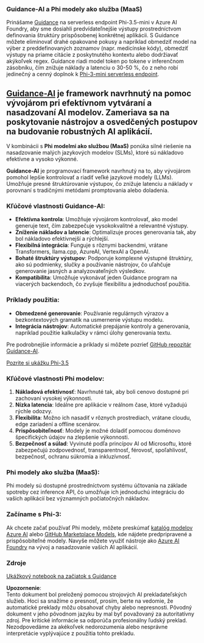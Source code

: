 ### Guidance-AI a Phi modely ako služba (MaaS)
Prinášame [Guidance](https://github.com/guidance-ai/guidance) na serverless endpoint Phi-3.5-mini v Azure AI Foundry, aby sme dosiahli predvídateľnejšie výstupy prostredníctvom definovania štruktúry prispôsobenej konkrétnej aplikácii. S Guidance môžete eliminovať drahé opakované pokusy a napríklad obmedziť model na výber z preddefinovaných zoznamov (napr. medicínske kódy), obmedziť výstupy na priame citácie z poskytnutého kontextu alebo dodržiavať akýkoľvek regex. Guidance riadi model token po tokene v inferenčnom zásobníku, čím znižuje náklady a latenciu o 30-50 %, čo z neho robí jedinečný a cenný doplnok k [Phi-3-mini serverless endpoint](https://aka.ms/try-phi3.5mini).

## [**Guidance-AI**](https://github.com/guidance-ai/guidance) je framework navrhnutý na pomoc vývojárom pri efektívnom vytváraní a nasadzovaní AI modelov. Zameriava sa na poskytovanie nástrojov a osvedčených postupov na budovanie robustných AI aplikácií. 

V kombinácii s **Phi modelmi ako službou (MaaS)** ponúka silné riešenie na nasadzovanie malých jazykových modelov (SLMs), ktoré sú nákladovo efektívne a vysoko výkonné.

**Guidance-AI** je programovací framework navrhnutý na to, aby vývojárom pomohol lepšie kontrolovať a riadiť veľké jazykové modely (LLMs). Umožňuje presné štruktúrovanie výstupov, čo znižuje latenciu a náklady v porovnaní s tradičnými metódami promptovania alebo doladenia.

### Kľúčové vlastnosti Guidance-AI:
- **Efektívna kontrola**: Umožňuje vývojárom kontrolovať, ako model generuje text, čím zabezpečuje vysokokvalitné a relevantné výstupy.
- **Zníženie nákladov a latencie**: Optimalizuje proces generovania tak, aby bol nákladovo efektívnejší a rýchlejší.
- **Flexibilná integrácia**: Funguje s rôznymi backendmi, vrátane Transformers, llama.cpp, AzureAI, VertexAI a OpenAI.
- **Bohaté štruktúry výstupov**: Podporuje komplexné výstupné štruktúry, ako sú podmienky, slučky a používanie nástrojov, čo uľahčuje generovanie jasných a analyzovateľných výsledkov.
- **Kompatibilita**: Umožňuje vykonávať jeden Guidance program na viacerých backendoch, čo zvyšuje flexibilitu a jednoduchosť použitia.

### Príklady použitia:
- **Obmedzené generovanie**: Používanie regulárnych výrazov a bezkontextových gramatík na usmernenie výstupu modelu.
- **Integrácia nástrojov**: Automatické prepájanie kontroly a generovania, napríklad použitie kalkulačky v rámci úlohy generovania textu.

Pre podrobnejšie informácie a príklady si môžete pozrieť [GitHub repozitár Guidance-AI](https://github.com/guidance-ai/guidance).

[Pozrite si ukážku Phi-3.5](../../../../../code/01.Introduce/guidance.ipynb)

### Kľúčové vlastnosti Phi modelov:
1. **Nákladová efektívnosť**: Navrhnuté tak, aby boli cenovo dostupné pri zachovaní vysokej výkonnosti.
2. **Nízka latencia**: Ideálne pre aplikácie v reálnom čase, ktoré vyžadujú rýchle odozvy.
3. **Flexibilita**: Možno ich nasadiť v rôznych prostrediach, vrátane cloudu, edge zariadení a offline scenárov.
4. **Prispôsobiteľnosť**: Modely je možné doladiť pomocou doménovo špecifických údajov na zlepšenie výkonnosti.
5. **Bezpečnosť a súlad**: Vyvinuté podľa princípov AI od Microsoftu, ktoré zabezpečujú zodpovednosť, transparentnosť, férovosť, spoľahlivosť, bezpečnosť, ochranu súkromia a inkluzívnosť.

### Phi modely ako služba (MaaS):
Phi modely sú dostupné prostredníctvom systému účtovania na základe spotreby cez inference API, čo umožňuje ich jednoduchú integráciu do vašich aplikácií bez významných počiatočných nákladov.

### Začíname s Phi-3:
Ak chcete začať používať Phi modely, môžete preskúmať [katalóg modelov Azure AI](https://ai.azure.com/explore/models) alebo [GitHub Marketplace Models](https://github.com/marketplace/models), kde nájdete predpripravené a prispôsobiteľné modely. Navyše môžete využiť nástroje ako [Azure AI Foundry](https://ai.azure.com) na vývoj a nasadzovanie vašich AI aplikácií.

### Zdroje
[Ukážkový notebook na začiatok s Guidance](../../../../../code/01.Introduce/guidance.ipynb)

**Upozornenie**:  
Tento dokument bol preložený pomocou strojových AI prekladateľských služieb. Hoci sa snažíme o presnosť, prosím, berte na vedomie, že automatické preklady môžu obsahovať chyby alebo nepresnosti. Pôvodný dokument v jeho pôvodnom jazyku by mal byť považovaný za autoritatívny zdroj. Pre kritické informácie sa odporúča profesionálny ľudský preklad. Nezodpovedáme za akékoľvek nedorozumenia alebo nesprávne interpretácie vyplývajúce z použitia tohto prekladu.